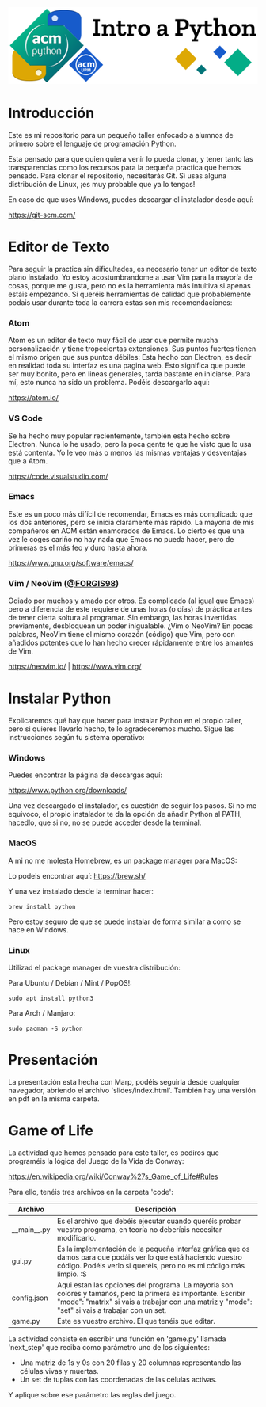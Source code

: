 ![Python Sig Intro Logo](./slides/img/banner.svg)


# Introducción
Este es mi repositorio para un pequeño taller enfocado a alumnos de primero sobre el lenguaje de programación Python.

Esta pensado para que quien quiera venir lo pueda clonar, y tener tanto las transparencias como los recursos para la pequeña practica que hemos pensado.
Para clonar el repositorio, necesitarás Git. Si usas alguna distribución de Linux, ¡es muy probable que ya lo tengas!

En caso de que uses Windows, puedes descargar el instalador desde aquí:

https://git-scm.com/


# Editor de Texto
Para seguir la practica sin dificultades, es necesario tener un editor de texto plano instalado. Yo estoy acostumbrandome a usar Vim para la mayoría de cosas, porque me gusta, pero no es la herramienta más intuitiva si apenas estáis empezando. Si queréis herramientas de calidad que probablemente podais usar durante toda la carrera estas son mis recomendaciones:

### Atom
Atom es un editor de texto muy fácil de usar que permite mucha personalización y tiene tropecientas extensiones. Sus puntos fuertes tienen el mismo origen que sus puntos débiles: Esta hecho con Electron, es decir en realidad toda su interfaz es una pagina web. Esto significa que puede ser muy bonito, pero en lineas generales, tarda bastante en iniciarse. Para mí, esto nunca ha sido un problema. Podéis descargarlo aquí:

https://atom.io/

### VS Code
Se ha hecho muy popular recientemente, también esta hecho sobre Electron. Nunca lo he usado, pero la poca gente te que he visto que lo usa está contenta. Yo le veo más o menos las mismas ventajas y desventajas que a Atom.

https://code.visualstudio.com/

### Emacs
Este es un poco más difícil de recomendar, Emacs es más complicado que los dos anteriores, pero se inicia claramente más rápido. La mayoría de mis compañeros en ACM están enamorados de Emacs. Lo cierto es que una vez le coges cariño no hay nada que Emacs no pueda hacer, pero de primeras es el más feo y duro hasta ahora.

https://www.gnu.org/software/emacs/

### Vim / NeoVim ([@FORGIS98](https://github.com/FORGIS98 "Pagina de usuario de FORGIS98"))
Odiado por muchos y amado por otros. Es complicado (al igual que Emacs) pero a diferencia de este requiere de unas horas (o días) de práctica antes de tener cierta soltura al programar. Sin embargo, las horas invertidas previamente, desbloquean un poder inigualable. ¿Vim o NeoVim? En pocas palabras, NeoVim tiene el mismo corazón (código) que Vim, pero con añadidos potentes que lo han hecho crecer rápidamente entre los amantes de Vim.

https://neovim.io/    |    https://www.vim.org/


# Instalar Python
Explicaremos qué hay que hacer para instalar Python en el propio taller, pero si quieres llevarlo hecho, te lo agradeceremos mucho. Sigue las instrucciones según tu sistema operativo:

### Windows
Puedes encontrar la página de descargas aquí:

https://www.python.org/downloads/

Una vez descargado el instalador, es cuestión de seguir los pasos. Si no me equivoco, el propio instalador te da la opción de añadir Python al PATH, hacedlo, que si no, no se puede acceder desde la terminal.

### MacOS
A mi no me molesta Homebrew, es un package manager para MacOS:

Lo podeis encontrar aquí: https://brew.sh/

Y una vez instalado desde la terminar hacer:
```
brew install python
```
Pero estoy seguro de que se puede instalar de forma similar a como se hace en Windows.

### Linux
Utilizad el package manager de vuestra distribución:

Para Ubuntu / Debian / Mint / PopOS!:
```
sudo apt install python3
```
Para Arch / Manjaro:
```
sudo pacman -S python
```


# Presentación
La presentación esta hecha con Marp, podéis seguirla desde cualquier navegador, abriendo el archivo 'slides/index.html'. También hay una versión en pdf en la misma carpeta.


# Game of Life
La actividad que hemos pensado para este taller, es pediros que programéis la lógica del Juego de la Vida de Conway:

https://en.wikipedia.org/wiki/Conway%27s_Game_of_Life#Rules

Para ello, tenéis tres archivos en la carpeta 'code':

Archivo | Descripción
------- | -----------
\_\_main\_\_.py | Es el archivo que debéis ejecutar cuando queréis probar vuestro programa, en teoría no deberíais necesitar modificarlo.
gui.py | Es la implementación de la pequeña interfaz gráfica que os damos para que podáis ver lo que está haciendo vuestro código. Podéis verlo si queréis, pero no es mi código más limpio. :S
config.json | Aqui estan las opciones del programa. La mayoria son colores y tamaños, pero la primera es importante. Escribir "mode": "matrix" si vais a trabajar con una matriz y "mode": "set" si vais a trabajar con un set.
game.py | Este es vuestro archivo. El que tenéis que editar.

La actividad consiste en escribir una función en 'game.py' llamada 'next_step' que reciba como parámetro uno de los siguientes:
- Una matriz de 1s y 0s con 20 filas y 20 columnas representando las células vivas y muertas.
- Un set de tuplas con las coordenadas de las células activas.

Y aplique sobre ese parámetro las reglas del juego.
